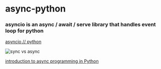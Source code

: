 
# async-python
### asyncio is an async / await / serve library that handles event loop for python

[asyncio // python](https://realpython.com/async-io-python/#async-io-explained)

![sync vs async](https://miro.medium.com/max/540/1*t_oCyHBstMnF8WpZ67pKTg.jpeg)

[introduction to async programming in Python](https://medium.com/velotio-perspectives/an-introduction-to-asynchronous-programming-in-python-af0189a88bbb)
